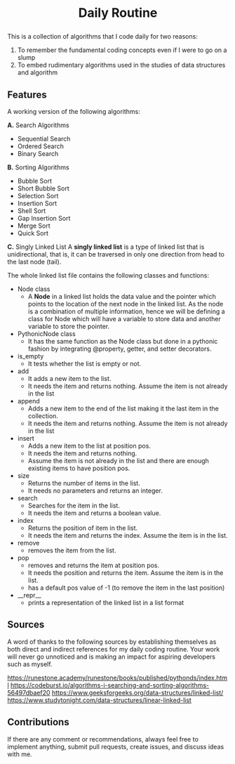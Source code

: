 # <p align="center">Daily Routine</p>
This is a collection of algorithms that I code daily for two reasons:
1. To remember the fundamental coding concepts even if I were to go on a slump
2. To embed rudimentary algorithms used in the studies of data structures and algorithm

## Features
A working version of the following algorithms:

**A.** Search Algorithms
- Sequential Search
- Ordered Search
- Binary Search

**B.** Sorting Algorithms
- Bubble Sort
- Short Bubble Sort
- Selection Sort
- Insertion Sort
- Shell Sort
- Gap Insertion Sort
- Merge Sort
-  Quick Sort

**C.** Singly Linked List
A **singly linked list** is a type of linked list that is unidirectional, that is, it can be traversed in only one direction from head to the last node (tail).

The whole linked list file contains the following classes and functions:
- Node class
	- A **Node** in a linked list holds the data value and the pointer which points to the location of the next node in the linked list. As the node is a combination of multiple information, hence we will be defining a class for Node which will have a variable to store data and another variable to store the pointer.
- PythonicNode class
	- It has the same function as the Node class but done in a pythonic fashion by integrating @property, getter, and setter decorators.
- is_empty
	- It tests whether the list is empty or not.
- add
	- It adds a new item to the list.
	- It needs the item and returns nothing. Assume the item is not already in the list
- append
	- Adds a new item to the end of the list making it the last item in the collection. 
	- It needs the item and returns nothing. Assume the item is not already in the list
- insert
	- Adds a new item to the list at position pos.
	- It needs the item and returns nothing. 
	- Assume the item is not already in the list and there are enough existing items to have position pos.
- size
	- Returns the number of items in the list. 
	- It needs no parameters and returns an integer.
- search
	- Searches for the item in the list.
	- It needs the item and returns a boolean value.
- index 
	- Returns the position of item in the list. 
	- It needs the item and returns the index. Assume the item is in the list.
- remove
	- removes the item from the list. 
- pop
	- removes and returns the item at position pos. 
	- It needs the position and returns the item. Assume the item is in the list.
	- has a default pos value of -1 (to remove the item in the last position)
- \_\_repr\_\_
	-  prints a representation of the linked list in a list format
 
## Sources
A word of thanks to the following sources by establishing themselves as both direct and indirect references for my daily coding routine. Your work will never go unnoticed and is making an impact for aspiring developers such as myself.

https://runestone.academy/runestone/books/published/pythonds/index.html
https://codeburst.io/algorithms-i-searching-and-sorting-algorithms-56497dbaef20 
https://www.geeksforgeeks.org/data-structures/linked-list/ 
https://www.studytonight.com/data-structures/linear-linked-list 

## Contributions
If there are any comment or recommendations, always feel free to implement anything, submit pull requests, create issues, and discuss ideas with me.